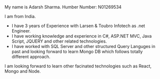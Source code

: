 My name is Adarsh Sharma.
Humber Number: N01269534

I am from India.

* I have 3 years of Experience with Larsen & Toubro Infotech as .net Engineer.
* I have working knowledge and experience in C#, ASP.NET MVC, Java Script, JQUERY and other related technologies.
* I have worked with SQL Server and other structured Query Languges in past and looking forward to learn Mongo DB which follows totally different approach.

I am looking forward to learn other facinated technologies such as React, Mongo and Node.
